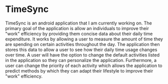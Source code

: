 # TimeSync

TimeSync is an android application that I am currently working on. The primary goal of the application is allow an 
individuals to improve their "work" efficiency by providing them concise data about their daily time expenditure. 
It works by allowing a user to measure the amount of time they are spending on certain activities throughout the day.
The application then stores this data to allow a user to see how their daily time usage changes over time.
A user will have the option to change the default activities listed in the application so they can personalize the
application. Furthermore, a user can change the priority of each activity which allows the application to predict 
methods by which they can adapt their lifestyle to improve their "work" efficiency.
